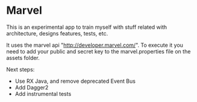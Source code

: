 # Marvel

This is an experimental app to train myself with stuff related with architecture, designs features, tests, etc.

It uses the marvel api "http://developer.marvel.com/". To execute it you need to add your public and secret key to the marvel.properties file on the assets folder.

Next steps:

- Use RX Java, and remove deprecated Event Bus
- Add Dagger2 
- Add instrumental tests
